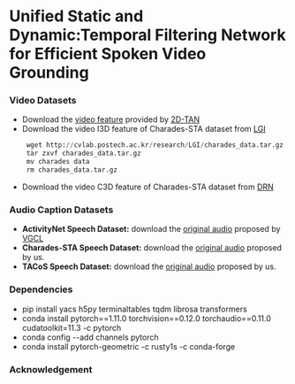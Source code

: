 # Unified Static and Dynamic:Temporal Filtering Network for Efficient Spoken Video Grounding


### Video Datasets

* Download the [video feature](https://rochester.app.box.com/s/8znalh6y5e82oml2lr7to8s6ntab6mav)  provided by [2D-TAN](https://github.com/microsoft/2D-TAN)
* Download the video I3D feature of Charades-STA dataset from [LGI](https://github.com/JonghwanMun/LGI4temporalgrounding)
     ```python
      wget http://cvlab.postech.ac.kr/research/LGI/charades_data.tar.gz
      tar zxvf charades_data.tar.gz
      mv charades data
      rm charades_data.tar.gz
    ```
* Download the video C3D feature of Charades-STA dataset from [DRN](https://github.com/Alvin-Zeng/DRN)

  
### Audio Caption Datasets

* **ActivityNet Speech Dataset:** download the [original audio](https://drive.google.com/file/d/11f6sC94Swov_opNfpleTlVGyLJDFS5IW/view?usp=sharing) proposed by [VGCL](https://github.com/marmot-xy/Spoken-Video-Grounding)
* **Charades-STA Speech Dataset:** download the [original audio](https://zenodo.org/record/8019213) proposed by us.
* **TACoS Speech Dataset:** download the [original audio](https://zenodo.org/record/8022063) proposed by us.

### Dependencies

* pip install yacs h5py terminaltables tqdm librosa transformers
* conda install pytorch==1.11.0 torchvision==0.12.0 torchaudio==0.11.0 cudatoolkit=11.3 -c pytorch
* conda config --add channels pytorch
* conda install pytorch-geometric -c rusty1s -c conda-forge

### Acknowledgement

